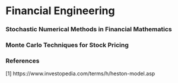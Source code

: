<H1>Financial Engineering</H1>
  
<H3>Stochastic Numerical Methods in Financial Mathematics</H3>
  
<H3>Monte Carlo Techniques for Stock Pricing</H3>

<H3>References</H3>
[1] https://www.investopedia.com/terms/h/heston-model.asp
